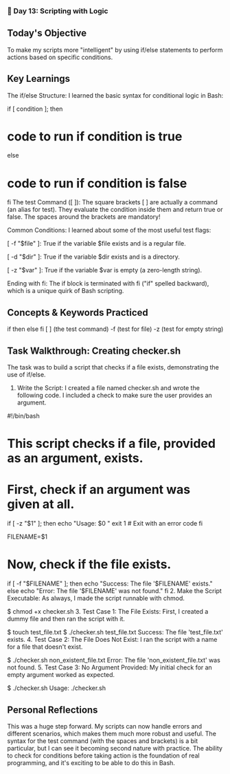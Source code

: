 ### 🐧 Day 13: Scripting with Logic

## Today's Objective
To make my scripts more "intelligent" by using if/else statements to perform actions based on specific conditions.

## Key Learnings
The if/else Structure: I learned the basic syntax for conditional logic in Bash:


if [ condition ]; then
  # code to run if condition is true
else
  # code to run if condition is false
fi
The test Command ([ ]): The square brackets [ ] are actually a command (an alias for test). They evaluate the condition inside them and return true or false. The spaces around the brackets are mandatory!

Common Conditions: I learned about some of the most useful test flags:

[ -f "$file" ]: True if the variable $file exists and is a regular file.

[ -d "$dir" ]: True if the variable $dir exists and is a directory.

[ -z "$var" ]: True if the variable $var is empty (a zero-length string).

Ending with fi: The if block is terminated with fi ("if" spelled backward), which is a unique quirk of Bash scripting.

## Concepts & Keywords Practiced

if
then
else
fi
[ ]  (the test command)
-f   (test for file)
-z   (test for empty string)
## Task Walkthrough: Creating checker.sh
The task was to build a script that checks if a file exists, demonstrating the use of if/else.

1. Write the Script:
I created a file named checker.sh and wrote the following code. I included a check to make sure the user provides an argument.

#!/bin/bash

# This script checks if a file, provided as an argument, exists.

# First, check if an argument was given at all.
if [ -z "$1" ]; then
  echo "Usage: $0 <filename>"
  exit 1 # Exit with an error code
fi

FILENAME=$1

# Now, check if the file exists.
if [ -f "$FILENAME" ]; then
  echo "Success: The file '$FILENAME' exists."
else
  echo "Error: The file '$FILENAME' was not found."
fi
2. Make the Script Executable:
As always, I made the script runnable with chmod.

$ chmod +x checker.sh
3. Test Case 1: The File Exists:
First, I created a dummy file and then ran the script with it.

$ touch test_file.txt
$ ./checker.sh test_file.txt
Success: The file 'test_file.txt' exists.
4. Test Case 2: The File Does Not Exist:
I ran the script with a name for a file that doesn't exist.

$ ./checker.sh non_existent_file.txt
Error: The file 'non_existent_file.txt' was not found.
5. Test Case 3: No Argument Provided:
My initial check for an empty argument worked as expected.

$ ./checker.sh
Usage: ./checker.sh <filename>
## Personal Reflections
This was a huge step forward. My scripts can now handle errors and different scenarios, which makes them much more robust and useful. The syntax for the test command (with the spaces and brackets) is a bit particular, but I can see it becoming second nature with practice. The ability to check for conditions before taking action is the foundation of real programming, and it's exciting to be able to do this in Bash.
